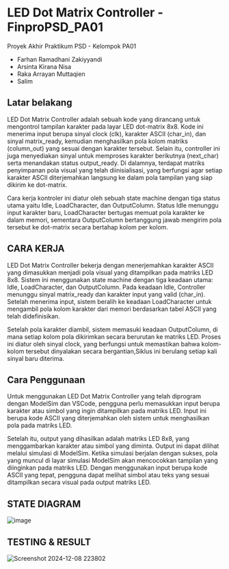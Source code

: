 # LED Dot Matrix Controller - FinproPSD_PA01
Proyek Akhir Praktikum PSD - Kelompok PA01

- Farhan Ramadhani Zakiyyandi
- Arsinta Kirana Nisa
- Raka Arrayan Muttaqien
- Salim


## Latar belakang

LED Dot Matrix Controller adalah sebuah kode yang dirancang untuk mengontrol tampilan karakter pada layar LED dot-matrix 8x8. Kode ini menerima input berupa sinyal clock (clk), karakter ASCII (char_in), dan sinyal matrix_ready, kemudian menghasilkan pola kolom matriks (column_out) yang sesuai dengan karakter tersebut. Selain itu, controller ini juga menyediakan sinyal untuk memproses karakter berikutnya (next_char) serta menandakan status output_ready. Di dalamnya, terdapat matriks penyimpanan pola visual yang telah diinisialisasi, yang berfungsi agar setiap karakter ASCII diterjemahkan langsung ke dalam pola tampilan yang siap dikirim ke dot-matrix.

Cara kerja kontroler ini diatur oleh sebuah state machine dengan tiga status utama yaitu Idle, LoadCharacter, dan OutputColumn. Status Idle menunggu input karakter baru, LoadCharacter bertugas memuat pola karakter ke dalam memori, sementara OutputColumn bertanggung jawab mengirim pola tersebut ke dot-matrix secara bertahap kolom per kolom.


## CARA KERJA

LED Dot Matrix Controller bekerja dengan menerjemahkan karakter ASCII yang dimasukkan menjadi pola visual yang ditampilkan pada matriks LED 8x8. Sistem ini menggunakan state machine dengan tiga keadaan utama: Idle, LoadCharacter, dan OutputColumn. Pada keadaan Idle, Controller menunggu sinyal matrix_ready dan karakter input yang valid (char_in). Setelah menerima input, sistem beralih ke keadaan LoadCharacter untuk mengambil pola kolom karakter dari memori berdasarkan tabel ASCII yang telah didefinisikan.

Setelah pola karakter diambil, sistem memasuki keadaan OutputColumn, di mana setiap kolom pola dikirimkan secara berurutan ke matriks LED. Proses ini diatur oleh sinyal clock, yang berfungsi untuk memastikan  bahwa kolom-kolom tersebut dinyalakan secara bergantian,Siklus ini berulang setiap kali sinyal baru diterima.

## Cara Penggunaan

Untuk menggunakan LED Dot Matrix Controller yang telah diprogram dengan ModelSim dan VSCode, pengguna perlu memasukkan input berupa karakter atau simbol yang ingin ditampilkan pada matriks LED. Input ini berupa kode ASCII yang diterjemahkan oleh sistem untuk menghasilkan pola pada matriks LED. 

Setelah itu, output yang dihasilkan adalah matriks LED 8x8, yang menggambarkan karakter atau simbol yang diminta. Output ini dapat dilihat melalui simulasi di ModelSim. Ketika simulasi berjalan dengan sukses, pola yang muncul di layar simulasi ModelSim akan mencocokkan tampilan yang diinginkan pada matriks LED. Dengan menggunakan input berupa kode ASCII yang tepat, pengguna dapat melihat simbol atau teks yang sesuai ditampilkan secara visual pada output matriks LED.

## STATE DIAGRAM
![image](https://hackmd.io/_uploads/rkk74SX4yx.png)


## TESTING & RESULT
![Screenshot 2024-12-08 223802](https://hackmd.io/_uploads/B14RRE74kg.png)
